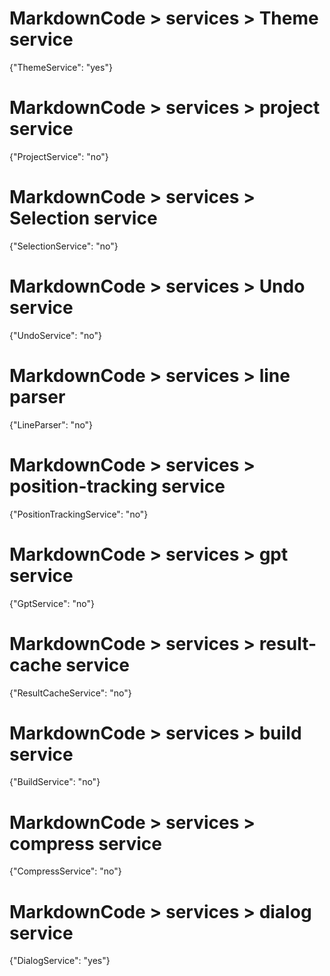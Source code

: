 # MarkdownCode > services > Theme service
{"ThemeService": "yes"}
# MarkdownCode > services > project service
{"ProjectService": "no"}
# MarkdownCode > services > Selection service
{"SelectionService": "no"}
# MarkdownCode > services > Undo service
{"UndoService": "no"}
# MarkdownCode > services > line parser
{"LineParser": "no"}
# MarkdownCode > services > position-tracking service
{"PositionTrackingService": "no"}
# MarkdownCode > services > gpt service
{"GptService": "no"}
# MarkdownCode > services > result-cache service
{"ResultCacheService": "no"}
# MarkdownCode > services > build service
{"BuildService": "no"}
# MarkdownCode > services > compress service
{"CompressService": "no"}
# MarkdownCode > services > dialog service
{"DialogService": "yes"}
